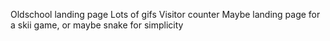 Oldschool landing page
Lots of gifs
Visitor counter
Maybe landing page for a skii game, or maybe snake for simplicity
